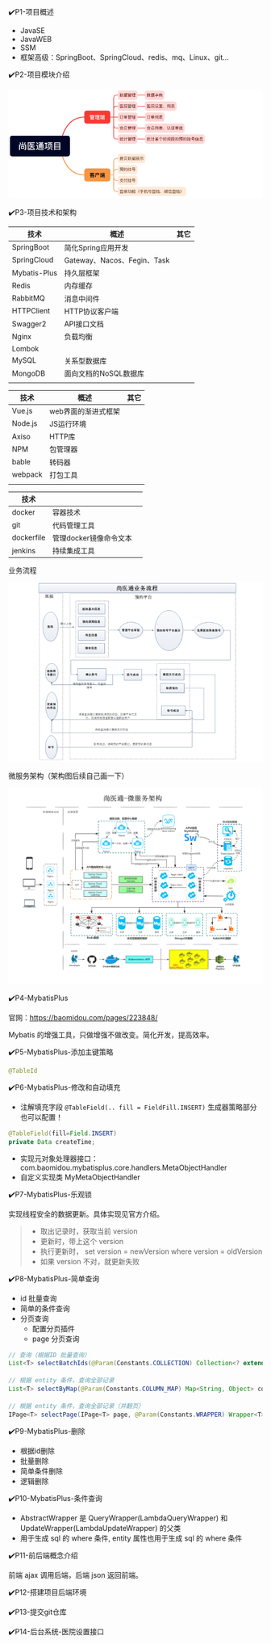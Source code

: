 ✔️P1-项目概述

- JavaSE
- JavaWEB
- SSM
- 框架高级：SpringBoot、SpringCloud、redis、mq、Linux、git...

✔️P2-项目模块介绍

![](./img/module_intro.png)

✔️P3-项目技术和架构

| 技术         | 概述                        | 其它 |
| ------------ | --------------------------- | ---- |
| SpringBoot   | 简化Spring应用开发          |      |
| SpringCloud  | Gateway、Nacos、Fegin、Task |      |
| Mybatis-Plus | 持久层框架                  |      |
| Redis        | 内存缓存                    |      |
| RabbitMQ     | 消息中间件                  |      |
| HTTPClient   | HTTP协议客户端              |      |
| Swagger2     | API接口文档                 |      |
| Nginx        | 负载均衡                    |      |
| Lombok       |                             |      |
| MySQL        | 关系型数据库                |      |
| MongoDB      | 面向文档的NoSQL数据库       |      |
|              |                             |      |



| 技术    | 概述                | 其它 |
| ------- | ------------------- | ---- |
| Vue.js  | web界面的渐进式框架 |      |
| Node.js | JS运行环境          |      |
| Axiso   | HTTP库              |      |
| NPM     | 包管理器            |      |
| bable   | 转码器              |      |
| webpack | 打包工具            |      |
|         |                     |      |



| 技术       |                        |      |
| ---------- | ---------------------- | ---- |
| docker     | 容器技术               |      |
| git        | 代码管理工具           |      |
| dockerfile | 管理docker镜像命令文本 |      |
| jenkins    | 持续集成工具           |      |



业务流程

![](./img/bus.png)



微服务架构（架构图后续自己画一下）

![](./img/jiagou.png)





✔️P4-MybatisPlus

官网：https://baomidou.com/pages/223848/

Mybatis 的增强工具，只做增强不做改变。简化开发，提高效率。



✔️P5-MybatisPlus-添加主键策略

```java
@TableId
```



✔️P6-MybatisPlus-修改和自动填充

- 注解填充字段 `@TableField(.. fill = FieldFill.INSERT)` 生成器策略部分也可以配置！

```java
@TableField(fill=Field.INSERT)
private Data createTime;
```

- 实现元对象处理器接口：com.baomidou.mybatisplus.core.handlers.MetaObjectHandler
- 自定义实现类 MyMetaObjectHandler



✔️P7-MybatisPlus-乐观锁

实现线程安全的数据更新。具体实现见官方介绍。

> - 取出记录时，获取当前 version
> - 更新时，带上这个 version
> - 执行更新时， set version = newVersion where version = oldVersion
> - 如果 version 不对，就更新失败



✔️P8-MybatisPlus-简单查询

- id 批量查询
- 简单的条件查询
- 分页查询
  - 配置分页插件
  - page 分页查询

```java
// 查询（根据ID 批量查询）
List<T> selectBatchIds(@Param(Constants.COLLECTION) Collection<? extends Serializable> idList);

// 根据 entity 条件，查询全部记录
List<T> selectByMap(@Param(Constants.COLUMN_MAP) Map<String, Object> columnMap);

// 根据 entity 条件，查询全部记录（并翻页）
IPage<T> selectPage(IPage<T> page, @Param(Constants.WRAPPER) Wrapper<T> queryWrapper);
```

✔️P9-MybatisPlus-删除

- 根据id删除
- 批量删除
- 简单条件删除
- 逻辑删除

✔️P10-MybatisPlus-条件查询

- AbstractWrapper 是 QueryWrapper(LambdaQueryWrapper) 和 UpdateWrapper(LambdaUpdateWrapper) 的父类
- 用于生成 sql 的 where 条件, entity 属性也用于生成 sql 的 where 条件



✔️P11-前后端概念介绍

前端 ajax 调用后端，后端 json 返回前端。



✔️P12-搭建项目后端环境

✔️P13-提交git仓库

✔️P14-后台系统-医院设置接口

















